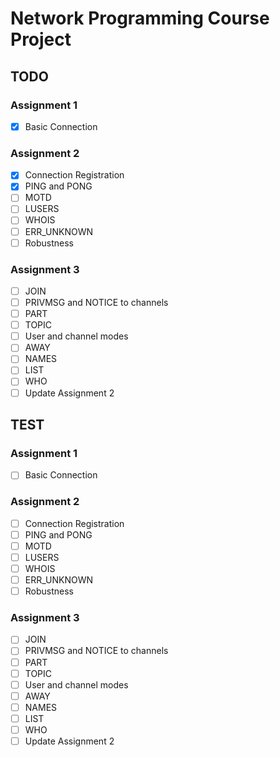 # Network Programming Course Project

## TODO

### Assignment 1
+ [x] Basic Connection

### Assignment 2
+ [x] Connection Registration
+ [x] PING and PONG
+ [ ] MOTD
+ [ ] LUSERS
+ [ ] WHOIS
+ [ ] ERR_UNKNOWN
+ [ ] Robustness

### Assignment 3
+ [ ] JOIN
+ [ ] PRIVMSG and NOTICE to channels
+ [ ] PART
+ [ ] TOPIC
+ [ ] User and channel modes
+ [ ] AWAY
+ [ ] NAMES
+ [ ] LIST
+ [ ] WHO
+ [ ] Update Assignment 2

## TEST

### Assignment 1
+ [ ] Basic Connection

### Assignment 2
+ [ ] Connection Registration
+ [ ] PING and PONG
+ [ ] MOTD
+ [ ] LUSERS
+ [ ] WHOIS
+ [ ] ERR_UNKNOWN
+ [ ] Robustness

### Assignment 3
+ [ ] JOIN
+ [ ] PRIVMSG and NOTICE to channels
+ [ ] PART
+ [ ] TOPIC
+ [ ] User and channel modes
+ [ ] AWAY
+ [ ] NAMES
+ [ ] LIST
+ [ ] WHO
+ [ ] Update Assignment 2